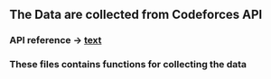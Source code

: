 ## The Data are collected from Codeforces API
### API reference -> [text](https://codeforces.com/apiHelp)

### These files contains functions for collecting the data
